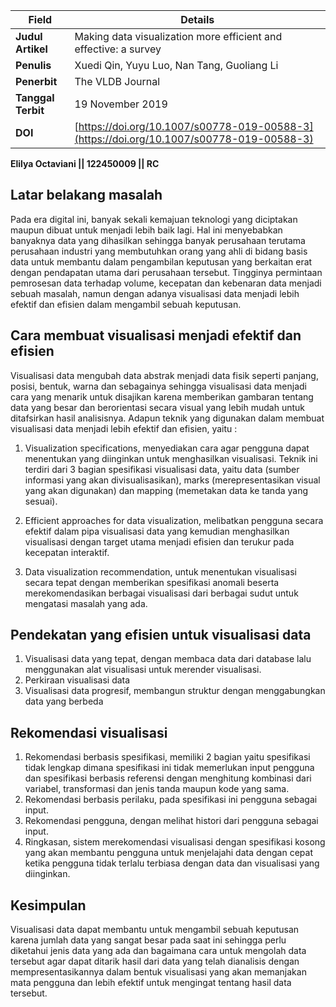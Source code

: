 | **Field**          | **Details**                                                                         |
|--------------------|-------------------------------------------------------------------------------------|
| **Judul Artikel**  | Making data visualization more efficient and effective: a survey                    |
| **Penulis**        | Xuedi Qin, Yuyu Luo, Nan Tang, Guoliang Li                                           |
| **Penerbit**       | The VLDB Journal                                                                     |
| **Tanggal Terbit** | 19 November 2019                                                                     |
| **DOI**            | [https://doi.org/10.1007/s00778-019-00588-3](https://doi.org/10.1007/s00778-019-00588-3) |

**Elilya Octaviani || 122450009 || RC**

## Latar belakang masalah

Pada era digital ini, banyak sekali kemajuan teknologi yang diciptakan maupun dibuat untuk menjadi lebih baik lagi. Hal ini menyebabkan banyaknya data yang dihasilkan sehingga banyak perusahaan terutama perusahaan industri yang membutuhkan orang yang ahli di bidang basis data untuk membantu dalam pengambilan keputusan yang berkaitan erat dengan pendapatan utama dari perusahaan tersebut. Tingginya permintaan pemrosesan data terhadap volume, kecepatan dan kebenaran data menjadi sebuah masalah, namun dengan adanya visualisasi data menjadi lebih efektif dan efisien dalam mengambil sebuah keputusan.

## Cara membuat visualisasi menjadi efektif dan efisien
Visualisasi data mengubah data abstrak menjadi data fisik seperti panjang, posisi, bentuk, warna dan sebagainya sehingga visualisasi data menjadi cara yang menarik untuk disajikan karena memberikan gambaran tentang data yang besar dan berorientasi secara visual yang lebih mudah untuk ditafsirkan hasil analisisnya. Adapun teknik yang digunakan dalam membuat visualisasi data menjadi lebih efektif dan efisien, yaitu :

1.	Visualization specifications, menyediakan cara agar pengguna dapat menentukan yang diinginkan untuk menghasilkan visualisasi. Teknik ini terdiri dari 3 bagian spesifikasi visualisasi data, yaitu data (sumber informasi yang akan divisualisasikan), marks (merepresentasikan visual yang akan digunakan) dan mapping (memetakan data ke tanda yang sesuai).

2.	Efficient approaches for data visualization, melibatkan pengguna secara efektif dalam pipa visualisasi data yang kemudian menghasilkan visualisasi dengan target utama menjadi efisien dan terukur pada kecepatan interaktif.
 
3.	Data visualization recommendation, untuk menentukan visualisasi secara tepat dengan memberikan spesifikasi anomali beserta merekomendasikan berbagai visualisasi dari berbagai sudut untuk mengatasi masalah yang ada. 

## Pendekatan yang efisien untuk visualisasi data

1.	Visualisasi data yang tepat, dengan membaca data dari database lalu menggunakan alat visualisasi untuk merender visualisasi.
2.	Perkiraan visualisasi data
3.	Visualisasi data progresif, membangun struktur dengan menggabungkan data yang berbeda
   
## Rekomendasi visualisasi
1.	Rekomendasi berbasis spesifikasi, memiliki 2 bagian yaitu spesifikasi tidak lengkap dimana spesifikasi ini tidak memerlukan input pengguna dan spesifikasi berbasis referensi dengan menghitung kombinasi dari variabel, transformasi dan jenis tanda maupun kode yang sama.
2.	Rekomendasi berbasis perilaku, pada spesifikasi ini pengguna sebagai input.
3.	Rekomendasi pengguna, dengan melihat histori dari pengguna sebagai input.
4.	Ringkasan, sistem  merekomendasi visualisasi dengan spesifikasi kosong yang akan membantu pengguna untuk menjelajahi data dengan cepat ketika pengguna tidak terlalu terbiasa dengan data dan visualisasi yang diinginkan.

## Kesimpulan

Visualisasi data dapat membantu untuk mengambil sebuah keputusan karena jumlah data yang sangat besar pada saat ini sehingga perlu diketahui jenis data yang ada dan bagaimana cara untuk mengolah data tersebut agar dapat ditarik hasil dari data yang telah dianalisis dengan mempresentasikannya dalam bentuk visualisasi yang akan memanjakan mata pengguna dan lebih efektif untuk mengingat tentang hasil data tersebut.
